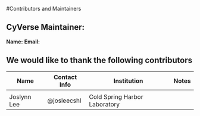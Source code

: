 #Contributors and Maintainers

## CyVerse Maintainer: 

**Name:**
**Email:**

## We would like to thank the following contributors

|Name|Contact Info|Institution|Notes|
|----|------------|-----------|-----|
|||||
|Joslynn Lee|@josleecshl|Cold Spring Harbor Laboratory||
